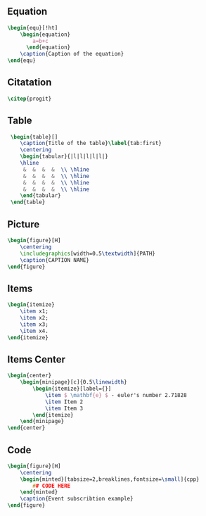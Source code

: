 ## Equation
```tex
\begin{equ}[!ht]
    \begin{equation}
        a=b+c
      \end{equation}
    \caption{Caption of the equation}
\end{equ}
```


##  Citatation 

```tex
\citep{progit}
```

## Table

```tex
 \begin{table}[]
    \caption{Title of the table}\label{tab:first}
    \centering
    \begin{tabular}{|l|l|l|l|l|}
    \hline
     &  &  &  &  \\ \hline
     &  &  &  &  \\ \hline
     &  &  &  &  \\ \hline
     &  &  &  &  \\ \hline
    \end{tabular}
 \end{table}
```

## Picture

```tex
\begin{figure}[H]
	\centering
	\includegraphics[width=0.5\textwidth]{PATH}
	\caption{CAPTION NAME}
\end{figure}
```

## Items 

```tex
\begin{itemize}
	\item x1;
	\item x2;
	\item x3;
	\item x4.
\end{itemize}
```

## Items Center 

```tex
\begin{center}
	\begin{minipage}[c]{0.5\linewidth}
		\begin{itemize}[label={}]
			\item $ \mathbf{e} $ - euler's number 2.71828
			\item Item 2
			\item Item 3
		\end{itemize}
	\end{minipage}
\end{center}
```

## Code

```tex
\begin{figure}[H]
	\centering
	\begin{minted}[tabsize=2,breaklines,fontsize=\small]{cpp}
        ## CODE HERE
	\end{minted}
	\caption{Event subscribtion example}
\end{figure}

```


